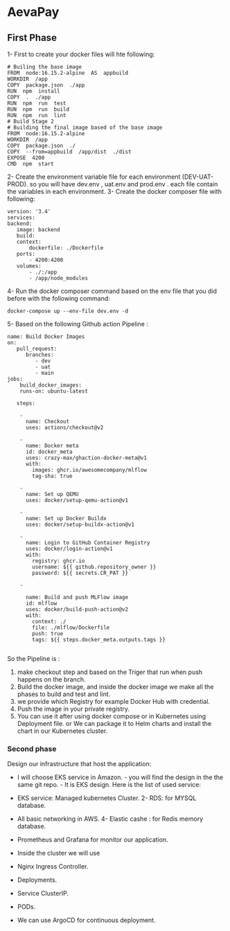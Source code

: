 # AevaPay
## First Phase
1- First to create your docker files will hte following:

    # Builing the base image 
    FROM  node:16.15.2-alpine  AS  appbuild
    WORKDIR  /app
    COPY  package.json  ./app
    RUN  npm  install
    COPY  .  ./app
    RUN  npm  run  test
    RUN  npm  run  build
    RUN  npm  run  lint
    # Build Stage 2
    # Building the final image based of the base image
    FROM  node:16.15.2-alpine
    WORKDIR  /app
    COPY  package.json  ./
    COPY  --from=appbuild  /app/dist  ./dist
    EXPOSE  4200
    CMD  npm  start


2- Create the environment variable file for each environment (DEV-UAT-PROD). so you will have dev.env , uat.env and prod.env .
each file contain the variables in each environment.
3- Create the  docker composer file  with following:

```
version: '3.4'
services:
backend:
   image: backend
   build:
   context: 
       dockerfile: ./Dockerfile
   ports:
       - 4200:4200
   volumes:
       - ./:/app
       - /app/node_modules
 ```
4- Run the docker composer command based on the env file that you did before with the following command:
```
docker-compose up --env-file dev.env -d 
```

5- Based on the following Github action Pipeline :
```
name: Build Docker Images
on:
   pull_request:
      branches:
         - dev
         - uat
         - main
jobs:
    build_docker_images:
    runs-on: ubuntu-latest

   steps:

    -
      name: Checkout
      uses: actions/checkout@v2
 
    -
      name: Docker meta
      id: docker_meta
      uses: crazy-max/ghaction-docker-meta@v1
      with:
        images: ghcr.io/awesomecompany/mlflow
        tag-sha: true

    -
      name: Set up QEMU
      uses: docker/setup-qemu-action@v1

    -
      name: Set up Docker Buildx
      uses: docker/setup-buildx-action@v1

    -
      name: Login to GitHub Container Registry
      uses: docker/login-action@v1
      with:
        registry: ghcr.io
        username: ${{ github.repository_owner }}
        password: ${{ secrets.CR_PAT }}

    -

      name: Build and push MLFlow image
      id: mlflow
      uses: docker/build-push-action@v2
      with:
        context: ./
        file: ./mlflow/Dockerfile
        push: true
        tags: ${{ steps.docker_meta.outputs.tags }}
        
   ```

So the Pipeline is :

 1. make checkout step and based on the Triger that run when push happens  on the branch.
 2. Build the docker image, and inside the docker image we make all the phases to build and test and lint.
 3. we provide which Registry for example Docker Hub with credential.
 4. Push the image in your private registry.
 5. You can use it after using docker compose or in Kubernetes using Deployment file. or We can package it to Helm charts and install the chart in our Kubernetes cluster.


### Second phase
Design our infrastructure that host the application:

 -  I will choose EKS service in Amazon.
        - you will find the design in the the same git repo.
        - It is EKS design.  Here is the list of used service: 
 
 
 - EKS service: Managed kubernetes Cluster.  2- RDS: for MYSQL database. 
 -   All basic networking in AWS.  4- Elastic cashe : for Redis memory database. 
 - Prometheus and Grafana for monitor our application. 
 -  Inside the cluster we will use 
 -  Nginx Ingress Controller.
 -  Deployments.
 -  Service ClusterIP.
 -  PODs.
 -  We can use ArgoCD for continuous deployment.
